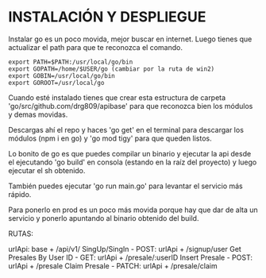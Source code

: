 # INSTALACIÓN Y DESPLIEGUE

Instalar go es un poco movida, mejor buscar en internet. Luego tienes que actualizar el path para que te reconozca el comando.

```
export PATH=$PATH:/usr/local/go/bin
export GOPATH=/home/$USER/go (cambiar por la ruta de win2)
export GOBIN=/usr/local/go/bin
export GOROOT=/usr/local/go
```

Cuando esté instalado tienes que crear esta estructura de carpeta 'go/src/github.com/drg809/apibase' para que reconozca bien los módulos y demas movidas.

Descargas ahí el repo y haces 'go get' en el terminal para descargar los módulos (npm i en go) y 'go mod tigy' para que queden listos.

Lo bonito de go es que puedes compilar un binario y ejecutar la api desde el ejecutando 'go build' en consola (estando en la raíz del proyecto) y luego ejecutar el sh obtenido.

También puedes ejecutar 'go run main.go' para levantar el servicio más rápido.

Para ponerlo en prod es un poco más movida porque hay que dar de alta un servicio y ponerlo apuntando al binario obtenido del build.

RUTAS:

urlApi: base + /api/v1/
SingUp/SingIn - POST: urlApi + /signup/user
Get Presales By User ID - GET: urlApi + /presale/:userID
Insert Presale - POST: urlApi + /presale
Claim Presale - PATCH: urlApi + /presale/claim